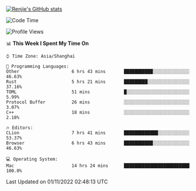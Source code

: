 [![Renjie's GitHub stats](https://github-readme-stats.vercel.app/api?username=liurenjie1024&show_icons=true&theme=chartreuse-dark)](https://github.com/anuraghazra/github-readme-stats)

<!--START_SECTION:waka-->
![Code Time](http://img.shields.io/badge/Code%20Time-276%20hrs%208%20mins-blue)

![Profile Views](http://img.shields.io/badge/Profile%20Views-15-blue)

📊 **This Week I Spent My Time On** 

```text
⌚︎ Time Zone: Asia/Shanghai

💬 Programming Languages: 
Other                    6 hrs 43 mins       ███████████░░░░░░░░░░░░░░   46.63% 
Rust                     5 hrs 21 mins       █████████░░░░░░░░░░░░░░░░   37.16% 
TOML                     51 mins             █░░░░░░░░░░░░░░░░░░░░░░░░   5.99% 
Protocol Buffer          26 mins             ░░░░░░░░░░░░░░░░░░░░░░░░░   3.07% 
C++                      18 mins             ░░░░░░░░░░░░░░░░░░░░░░░░░   2.18%

🔥 Editors: 
CLion                    7 hrs 41 mins       █████████████░░░░░░░░░░░░   53.37% 
Browser                  6 hrs 43 mins       ███████████░░░░░░░░░░░░░░   46.63%

💻 Operating System: 
Mac                      14 hrs 24 mins      █████████████████████████   100.0%

```


 Last Updated on 01/11/2022 02:48:13 UTC
<!--END_SECTION:waka-->

